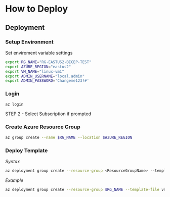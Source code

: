 # How to Deploy

## Deployment

### Setup Environment

Set enviroment variable settings

```bash
export RG_NAME="RG-EASTUS2-BICEP-TEST"
export AZURE_REGION="eastus2"
export VM_NAME="linux-vm1"
export ADMIN_USERNAME="local.admin"
export ADMIN_PASSWORD='Changeme123!#'
```

### Login

```bash
az login
```

STEP 2 - Select Subscription if prompted

### Create Azure Resource Group

```bash
az group create --name $RG_NAME --location $AZURE_REGION
```

### Deploy Template

*Syntax*
```bash
az deployment group create --resource-group <ResourceGroupName> --template-file vm-deploy.bicep --parameters vmName=<VMName> adminUsername=<AdminUser> adminPassword=<AdminPassword>
```

*Example*
```bash
az deployment group create --resource-group $RG_NAME --template-file vm-deploy.bicep --parameters vmName=$VM_NAME adminUsername=$ADMIN_USERNAME adminPassword=$ADMIN_PASSWORD
```
